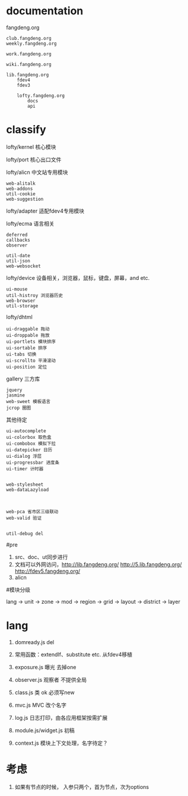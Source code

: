 # documentation

fangdeng.org

    club.fangdeng.org
    weekly.fangdeng.org

    work.fangdeng.org
    
    wiki.fangdeng.org
    
    lib.fangdeng.org
        fdev4
        fdev3
        
        lofty.fangdeng.org
            docs
            api
        

# classify


lofty/kernel 核心模块

lofty/port 核心出口文件

lofty/alicn 中文站专用模块

    web-alitalk
    web-addons
    util-cookie
    web-suggestion
    
lofty/adapter 适配fdev4专用模块

lofty/ecma 语言相关

    deferred
    callbacks
    observer
    
    util-date
    util-json
    web-websocket
    
lofty/device 设备相关，浏览器，鼠标，键盘，屏幕，and etc.

    ui-mouse
    util-histroy 浏览器历史
    web-browser
    util-storage

lofty/dhtml 

    ui-draggable 拖动
    ui-droppable 拖放
    ui-portlets 模块排序
    ui-sortable 排序
    ui-tabs 切换
    ui-scrollto 平滑滚动
    ui-position 定位
    
gallery 三方库

    jquery
    jasmine
    web-sweet 模板语言
    jcrop 圈图

其他待定

    ui-autocomplete
    ui-colorbox 取色盒
    ui-combobox 模拟下拉
    ui-datepicker 日历
    ui-dialog 浮层
    ui-progressbar 进度条
    ui-timer 计时器


    web-stylesheet
    web-dataLazyload



    web-pca 省市区三级联动
    web-valid 验证


    util-debug del



#pre

1. src、doc、ut同步进行
1. 文档可以外网访问，http://lib.fangdeng.org/ http://5.lib.fangdeng.org/ http://fdev5.fangdeng.org/
1. alicn

#模块分级

lang -> unit -> zone -> mod -> region -> grid -> layout -> district -> layer

# lang

1. domready.js del
1. 常用函数：extendIf、substitute etc. 从fdev4移植

1. exposure.js 曝光 去掉one
1. observer.js 观察者 不提供全局
1. class.js 类     ok  必须写new

1. mvc.js MVC 改个名字

1. log.js 日志打印，由各应用框架按需扩展

1. module.js/widget.js    初稿
1. context.js   模块上下文处理，名字待定？


# 考虑

1. 如果有节点的时候， 入参只两个，首为节点，次为options

